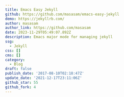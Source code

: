 ```yaml
---
title: Emacs Easy Jekyll
github: https://github.com/masasam/emacs-easy-jekyll
demo: https://jekyllrb.com/
author: masasam
author_link: https://github.com/masasam
date: 2023-11-29T05:49:07.892Z
description: Emacs major mode for managing jekyll
ssg:
  - Jekyll
css: []
cms: []
category:
  - Blog
draft: false
publish_date: '2017-08-10T02:18:47Z'
update_date: '2021-12-17T23:11:06Z'
github_star: 55
github_fork: 4
---
```

